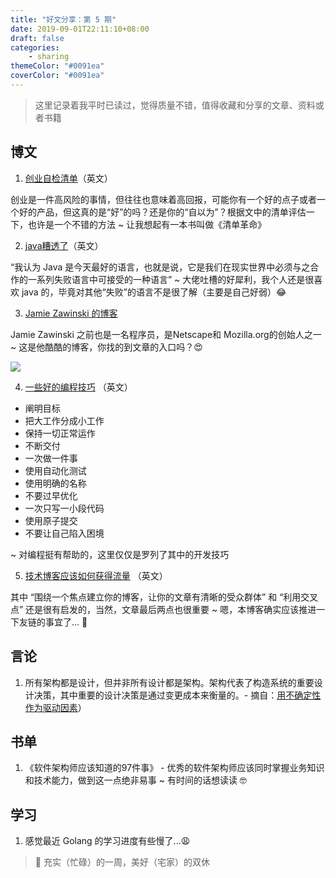 ```yaml
---
title: "好文分享：第 5 期"
date: 2019-09-01T22:11:10+08:00
draft: false
categories:
    - sharing
themeColor: "#0091ea"
coverColor: "#0091ea"
---
```


<info>

> 这里记录着我平时已读过，觉得质量不错，值得收藏和分享的文章、资料或者书籍

</info>

## 博文

1. [创业自检清单](https://www.defmacro.org/2019/03/26/startup-checklist.html "创业自检列表")（英文）

创业是一件高风险的事情，但往往也意味着高回报，可能你有一个好的点子或者一个好的产品，但这真的是“好”的吗？还是你的“自以为”？根据文中的清单评估一下，也许是一个不错的方法 ~ 让我想起有一本书叫做《清单革命》

2. [java糟透了](https://www.jwz.org/doc/java.html "java糟透了")（英文）

“我认为 Java 是今天最好的语言，也就是说，它是我们在现实世界中必须与之合作的一系列失败语言中可接受的一种语言” ~ 大佬吐槽的好犀利，我个人还是很喜欢 java 的，毕竟对其他“失败”的语言不是很了解（主要是自己好弱）😂

3. [Jamie Zawinski 的博客](https://www.jwz.org/ "Jamie Zawinski 的博客")

Jamie Zawinski 之前也是一名程序员，是Netscape和 Mozilla.org的创始人之一 ~ 这是他酷酷的博客，你找的到文章的入口吗？😍

![](https://cdn.jsdelivr.net/gh/niqingyang/blog-static@main/images/2021/04/20210410223912-paste-81f7dbcc15b4656b515f71bd82f2d8a8-1.png)

4. [一些好的编程技巧](https://www.codewithjason.com/best-programming-tips/ "一些好的编程技巧") （英文）

- 阐明目标
- 把大工作分成小工作
- 保持一切正常运作
- 不断交付
- 一次做一件事
- 使用自动化测试
- 使用明确的名称
- 不要过早优化
- 一次只写一小段代码
- 使用原子提交
- 不要让自己陷入困境

~ 对编程挺有帮助的，这里仅仅是罗列了其中的开发技巧

5. [技术博客应该如何获得流量](https://www.codewithjason.com/get-traffic-technical-blog/ "技术博客应该如何获得流量") （英文）

其中 “围绕一个焦点建立你的博客，让你的文章有清晰的受众群体” 和 “利用交叉点” 还是很有启发的，当然，文章最后两点也很重要 ~ 嗯，本博客确实应该推进一下友链的事宜了... 🤔



## 言论

1. 所有架构都是设计，但并非所有设计都是架构。架构代表了构造系统的重要设计决策，其中重要的设计决策是通过变更成本来衡量的。- 摘自：[用不确定性作为驱动因素](https://www.artima.com/weblogs/viewpost.jsp?thread=351308 "用不确定性作为驱动因素")）


## 书单

1. 《软件架构师应该知道的97件事》 - 优秀的软件架构师应该同时掌握业务知识和技术能力，做到这一点绝非易事 ~ 有时间的话想读读 🤓

## 学习

1. 感觉最近 Golang 的学习进度有些慢了...😩


> 💖 充实（忙碌）的一周，美好（宅家）的双休
